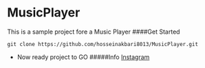 # MusicPlayer
This is a sample project fore a Music Player
####Get Started
```$xslt
git clone https://github.com/hosseinakbari8013/MusicPlayer.git
```
* Now ready project to GO
#####Info
[Instagram](https://instagram.com/hossein_akbari_1382)
